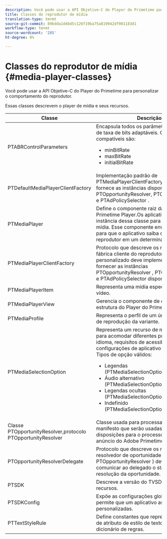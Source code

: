 ```yaml
---
description: Você pode usar a API Objetive-C do Player do Primetime para personalizar o comportamento do reprodutor.
title: Classes do reprodutor de mídia
translation-type: tm+mt
source-git-commit: 89bdda1d4bd5c126f19ba75a819942df901183d1
workflow-type: tm+mt
source-wordcount: '285'
ht-degree: 0%

---
```



# Classes do reprodutor de mídia {#media-player-classes}

Você pode usar a API Objetive-C do Player do Primetime para personalizar o comportamento do reprodutor.

Essas classes descrevem o player de mídia e seus recursos.

| Classe | Descrição |
|---|---|
| PTABRControlParameters | Encapsula todos os parâmetros de controle de taxa de bits adaptáveis. Os parâmetros compatíveis são:<ul><li>minBitRate</li><li>maxBitRate</li><li>initialBitRate</li></ul> |
| PTDefaultMediaPlayerClientFactory | Implementação padrão de PTMediaPlayerClientFactoryno TVSDK. Ele fornece as instâncias disponíveis de PTOpportunityResolver, PTContentResolver e PTAdPolicySelector . |
| PTMediaPlayer | Define o componente raiz da estrutura do Primetime Player.Os aplicativos criam uma instância dessa classe para reproduzir uma mídia. Esse componente envia notificações para que o aplicativo saiba o status do reprodutor em um determinado momento. |
| PTMediaPlayerClientFactory | Protocolo que descreve os métodos que uma fábrica cliente do reprodutor de mídia personalizado deve implementar para fornecer as instâncias PTOpportunityResolver , PTContentResolver e PTAdPolicySelector disponíveis. |
| PTMediaPlayerItem | Representa uma mídia específica de áudio e vídeo. |
| PTMediaPlayerView | Gerencia o componente de exibição da estrutura do Player do Primetime. |
| PTMediaProfile | Representa o perfil de um único fluxo na lista de reprodução da variante. |
| PTMediaSelectionOption | Representa um recurso de mídia audiovisual para acomodar diferentes preferências de idioma, requisitos de acessibilidade ou configurações de aplicativo personalizadas. Tipos de opção válidos:<ul><li>Legendas (PTMediaSelectionOptionTypeSubtitle)</li><li>Áudio alternativo (PTMediaSelectionOptionTypeAudio)</li><li>Legendas ocultas (PTMediaSelectionOptionTypeCC)</li><li>Indefinido (PTMediaSelectionOptionTypeUndefined)</li></ul> |
| Classe PTOpportunityResolver,protocolo PTOpportunityResolver | Classe usada para processar dicas de manifesto que serão usadas como disposições para o processo de decisão do anúncio do Adobe Primetime. |
| PTOpportunityResolverDelegate | Protocolo que descreve os métodos que o resolvedor de oportunidade personalizado ( PTOpportunityResolver ) deve usar para comunicar ao delegado o status da resolução da oportunidade. |
| PTSDK | Descreve a versão do TVSDK e seus recursos. |
| PTSDKConfig | Expõe as configurações globais do TVSDK e permite que um aplicativo assine tags HLS personalizadas. |
| PTTextStyleRule | Define constantes que representam chaves de atributo de estilo de texto que formam o dicionário de regras. |
